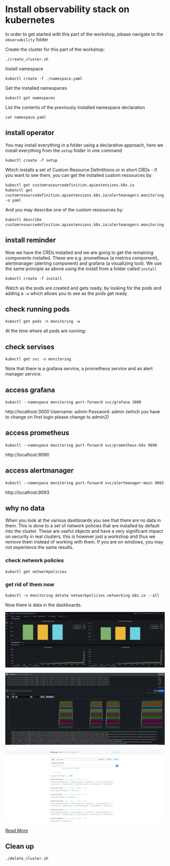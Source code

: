 # Install observability stack on kubernetes

In order to get started with this part of the workshop, please navigate to the `observability` folder

Create the cluster for this part of the workshop:

```console
./create_cluster.sh
```

Install namespace
```console
kubectl create -f ./namespace.yaml
```
Get the installed namespaces
```console
kubectl get namespaces
```
List the contents of the previously installed namespace declaration
```console
cat namespace.yaml
```

## install operator

You may install everything in a folder using a declarative approach, here we install everything from the `setup` folder in one command
```console
kubectl create -f setup
```
Which installs a set of Custom Resource Defintitions or in short CRDs - if you want to see them, you can get the installed custom ressources by:
```console
kubectl get customresourcedefinition.apiextensions.k8s.io
kubenctl get customresourcedefinition.apiextensions.k8s.io/alertmanagers.monitoring.coreos.com -o yaml
````

And you may describe one of the custom ressources by: 
```console
kubectl describe customresourcedefinition.apiextensions.k8s.io/alertmanagers.monitoring.coreos.com
```

## install reminder
Now we have the CRDs installed and we are going to get the remaining components installed. These are e.g. prometheus (a metrics component), alertmanager (alerting component) and grafana (a visualizing tool).
We use the same principle as above using the install from a folder called `install`
```console
kubectl create -f install
```
Watch as the pods are created and gets ready, by looking for the pods and adding a `-w` which allows you to see as the pods get ready 
## check running pods
```console
kubectl get pods -n monitoring -w
```

At the time where all pods are running:
## check servises
```console
kubectl get svc -n monitoring
```
Note that there is a grafana service, a prometheus service and an alert manager service.

## access grafana 
```console
kubectl --namespace monitoring port-forward svc/grafana 3000
```

http://localhost:3000
Username: admin
Password: admin (which you have to change on first login please change to admin2)


## access prometheus
```console
kubectl --namespace monitoring port-forward svc/prometheus-k8s 9090
```

http://localhost:9090

## access alertmanager
```console
kubectl --namespace monitoring port-forward svc/alertmanager-main 9093
```
http://localhost:9093

## why no data
When you look at the various dashboards you see that there are no data in them.
This is done to a set of network policies that are installed by default into the cluster.
These are useful objects and have a very significant impact on security in real clusters, 
this is however just a workshop and thus we remove them instead of working with them.
If you are on windows, you may not experience the same results.

### check network policies
```console
kubectl get networkpolicies
```

### get rid of them now
```console
kubectl -n monitoring delete networkpolicies.networking.k8s.io --all
```

Now there is data in the daskboards.

![grafana](grafana.png)

![prometheus](prometheus.png)

![alertmanager](alertmanager.png)

[Read More](https://computingforgeeks.com/setup-prometheus-and-grafana-on-kubernetes/)

## Clean up
```console
./delete_cluster.sh
```
